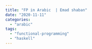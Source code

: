 ```yaml
---
title: "FP in Arabic  | Emad shaban"
date: "2020-11-11"
categories: 
  - "arabic"
tags: 
  - "functional-programming"
  - "haskell"
---
```



